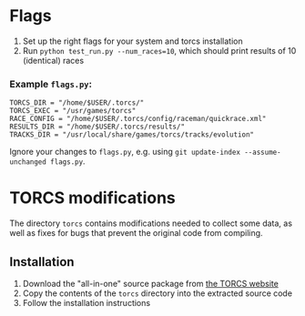 # Flags

1. Set up the right flags for your system and torcs installation
2. Run `python test_run.py --num_races=10`, which should print results of 10 (identical) races

### Example `flags.py`:
```
TORCS_DIR = "/home/$USER/.torcs/"
TORCS_EXEC = "/usr/games/torcs"
RACE_CONFIG = "/home/$USER/.torcs/config/raceman/quickrace.xml"
RESULTS_DIR = "/home/$USER/.torcs/results/"
TRACKS_DIR = "/usr/local/share/games/torcs/tracks/evolution"
```

Ignore your changes to `flags.py`, e.g. using `git update-index --assume-unchanged flags.py`.

# TORCS modifications

The directory `torcs` contains modifications needed to collect some data, as well as fixes for bugs that prevent the original code from compiling.

## Installation

1. Download the "all-in-one" source package from [the TORCS website](http://torcs.sourceforge.net/index.php?name=Sections&op=viewarticle&artid=3)
2. Copy the contents of the `torcs` directory into the extracted source code
3. Follow the installation instructions
